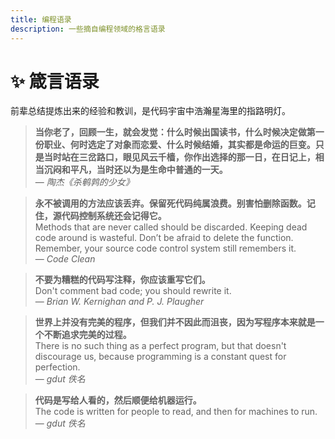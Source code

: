 ```yaml
---
title: 编程语录
description: 一些摘自编程领域的格言语录
---
```


# ✨ 箴言语录

前辈总结提炼出来的经验和教训，是代码宇宙中浩瀚星海里的指路明灯。

> **当你老了，回顾一生，就会发觉：什么时候出国读书，什么时候决定做第一份职业、何时选定了对象而恋爱、什么时候结婚，其实都是命运的巨变。只是当时站在三岔路口，眼见风云千樯，你作出选择的那一日，在日记上，相当沉闷和平凡，当时还以为是生命中普通的一天。**     
> — *陶杰《杀鹌鹑的少女》*

> **永不被调用的方法应该丢弃。保留死代码纯属浪费。别害怕删除函数。记住，源代码控制系统还会记得它。**   
> Methods that are never called should be discarded. Keeping dead code around is wasteful. Don’t be afraid to delete the function. Remember, your source code control system still remembers it.   
> — *Code Clean*

> **不要为糟糕的代码写注释，你应该重写它们。**   
> Don't comment bad code; you should rewrite it.   
> — *Brian W. Kernighan and P. J. Plaugher*

> **世界上并没有完美的程序，但我们并不因此而沮丧，因为写程序本来就是一个不断追求完美的过程。**   
> There is no such thing as a perfect program, but that doesn't discourage us, because programming is a constant quest for perfection.   
> — *gdut 佚名*

> **代码是写给人看的，然后顺便给机器运行。**  
> The code is written for people to read, and then for machines to run.     
> — *gdut 佚名*
 